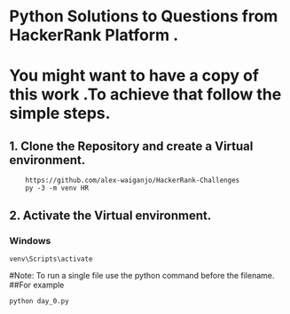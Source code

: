 # Python Solutions to Questions from HackerRank Platform .
# You might want to have a copy of this work .To achieve that follow the simple steps.
## 1. Clone the Repository and create a Virtual environment.
```
    https://github.com/alex-waiganjo/HackerRank-Challenges   
    py -3 -m venv HR
```    
## 2. Activate the Virtual environment.
### Windows
```
venv\Scripts\activate
```
#Note: To run a single file use the python command before the filename.
##For example
```
python day_0.py
```
